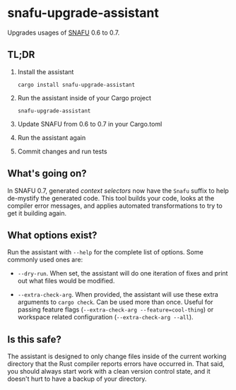# snafu-upgrade-assistant

Upgrades usages of [SNAFU][] 0.6 to 0.7.

[SNAFU]: https://crates.io/crates/snafu

## TL;DR

1. Install the assistant

    ```
    cargo install snafu-upgrade-assistant
    ```

1. Run the assistant inside of your Cargo project

    ```
    snafu-upgrade-assistant
    ```

1. Update SNAFU from 0.6 to 0.7 in your Cargo.toml

1. Run the assistant again

1. Commit changes and run tests

## What's going on?

In SNAFU 0.7, generated *context selectors* now have the `Snafu`
suffix to help de-mystify the generated code. This tool builds your
code, looks at the compiler error messages, and applies automated
transformations to try to get it building again.

## What options exist?

Run the assistant with `--help` for the complete list of options. Some
commonly used ones are:

- `--dry-run`. When set, the assistant will do one iteration of fixes
  and print out what files would be modified.

- `--extra-check-arg`. When provided, the assistant will use these
  extra arguments to `cargo check`. Can be used more than once. Useful
  for passing feature flags (`--extra-check-arg --feature=cool-thing`)
  or workspace related configuration (`--extra-check-arg --all`).

## Is this safe?

The assistant is designed to only change files inside of the current
working directory that the Rust compiler reports errors have occurred
in. That said, you should always start work with a clean version
control state, and it doesn't hurt to have a backup of your directory.
